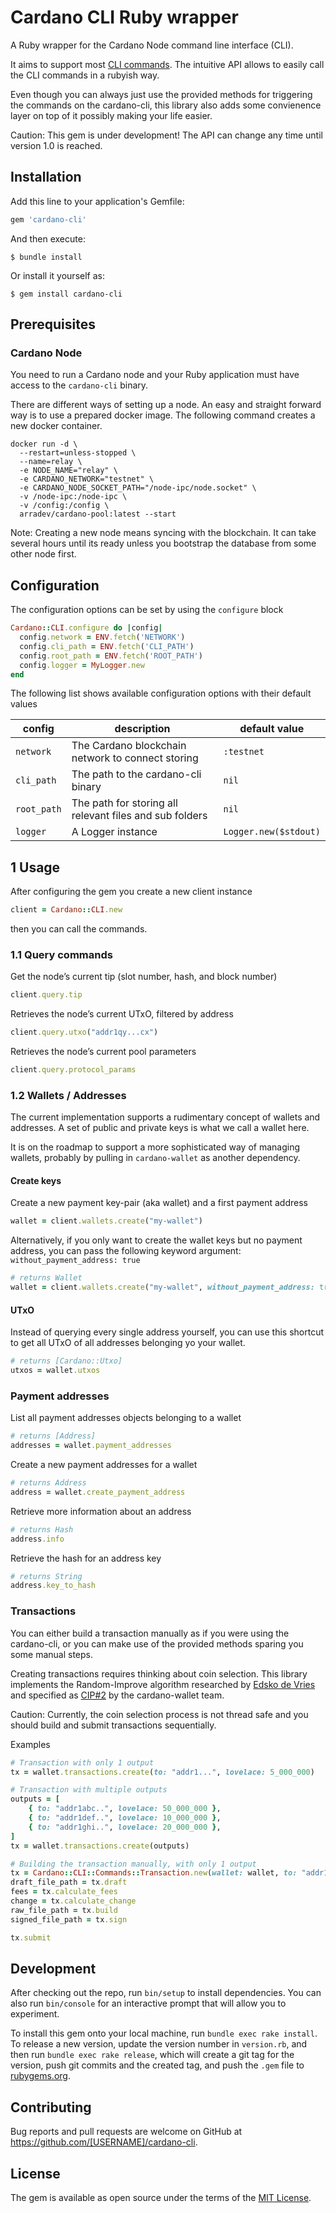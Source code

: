 # Cardano CLI Ruby wrapper

A Ruby wrapper for the Cardano Node command line interface (CLI).

It aims to support most [CLI commands](https://github.com/input-output-hk/cardano-node/blob/master/doc/reference/cardano-node-cli-reference.md). The intuitive API allows to easily call the CLI commands in a rubyish way.

Even though you can always just use the provided methods for triggering the commands on the cardano-cli,  this library also adds some convienence layer on top of it possibly making your life easier.

Caution: This gem is under development! The API can change any time until version 1.0 is reached.

## Installation

Add this line to your application's Gemfile:

```ruby
gem 'cardano-cli'
```

And then execute:

    $ bundle install

Or install it yourself as:

    $ gem install cardano-cli

## Prerequisites

### Cardano Node

You need to run a Cardano node and your Ruby application must have access to the `cardano-cli` binary.

There are different ways of setting up a node. An easy and straight forward way is to use a prepared docker image. The following command creates a new docker container.

```
docker run -d \
  --restart=unless-stopped \
  --name=relay \
  -e NODE_NAME="relay" \
  -e CARDANO_NETWORK="testnet" \
  -e CARDANO_NODE_SOCKET_PATH="/node-ipc/node.socket" \
  -v /node-ipc:/node-ipc \
  -v /config:/config \
  arradev/cardano-pool:latest --start
```

Note: Creating a new node means syncing with the blockchain. It can take several hours until its ready unless you bootstrap the database from some other node first.

## Configuration

The configuration options can be set by using the `configure` block

```ruby
Cardano::CLI.configure do |config|
  config.network = ENV.fetch('NETWORK')
  config.cli_path = ENV.fetch('CLI_PATH')
  config.root_path = ENV.fetch('ROOT_PATH')
  config.logger = MyLogger.new
end
```

The following list shows available configuration options with their default values

| config      | description                                             | default value         |
| ------------| ------------------------------------------------------- | --------------------- |
| `network`   | The Cardano blockchain network to connect storing       | `:testnet`            |
| `cli_path`  | The path to the cardano-cli binary                      | `nil`                 |
| `root_path` | The path for storing all relevant files and sub folders | `nil`                 |
| `logger`    | A Logger instance                                       | `Logger.new($stdout)` |

## 1 Usage

After configuring the gem you create a new client instance

```ruby
client = Cardano::CLI.new
```

then you can call the commands.

### 1.1 Query commands

Get the node’s current tip (slot number, hash, and block number)

```ruby
client.query.tip
```

Retrieves the node’s current UTxO, filtered by address

```ruby
client.query.utxo("addr1qy...cx")
```

Retrieves the node’s current pool parameters

```ruby
client.query.protocol_params
```

### 1.2 Wallets / Addresses

The current implementation supports a rudimentary concept of wallets and addresses. A set of public and private keys is what we call a wallet here.

It is on the roadmap to support a more sophisticated way of managing wallets, probably by pulling in `cardano-wallet` as another dependency.

#### Create keys
Create a new payment key-pair (aka wallet) and a first payment address

```ruby
wallet = client.wallets.create("my-wallet")
```

Alternatively, if you only want to create the wallet keys but no payment address, you can pass the following keyword argument: `without_payment_address: true`

```ruby
# returns Wallet
wallet = client.wallets.create("my-wallet", without_payment_address: true)
```

#### UTxO

Instead of querying every single address yourself, you can use this shortcut to get all UTxO of all addresses belonging yo your wallet.

```ruby
# returns [Cardano::Utxo]
utxos = wallet.utxos
```

### Payment addresses

List all payment addresses objects belonging to a wallet

```ruby
# returns [Address]
addresses = wallet.payment_addresses
```

Create a new payment addresses for a wallet

```ruby
# returns Address
address = wallet.create_payment_address
```

Retrieve more information about an address

```ruby
# returns Hash
address.info
```

Retrieve the hash for an address key

```ruby
# returns String
address.key_to_hash
```

### Transactions

You can either build a transaction manually as if you were using the cardano-cli, or you can make use of the provided methods sparing you some manual steps.

Creating transactions requires thinking about coin selection. This library implements the Random-Improve algorithm researched by [Edsko de Vries](https://twitter.com/EdskoDeVries) and specified as [CIP#2](https://cips.cardano.org/cips/cip2/) by the cardano-wallet team.

Caution: Currently, the coin selection process is not thread safe and you should build and submit transactions sequentially.

Examples

```ruby
# Transaction with only 1 output
tx = wallet.transactions.create(to: "addr1...", lovelace: 5_000_000)

# Transaction with multiple outputs
outputs = [
    { to: "addr1abc..", lovelace: 50_000_000 },
    { to: "addr1def..", lovelace: 10_000_000 },
    { to: "addr1ghi..", lovelace: 20_000_000 },
]
tx = wallet.transactions.create(outputs)

# Building the transaction manually, with only 1 output
tx = Cardano::CLI::Commands::Transaction.new(wallet: wallet, to: "addr1..", lovelace: 5_000_000, ttl: 1200)
draft_file_path = tx.draft
fees = tx.calculate_fees
change = tx.calculate_change
raw_file_path = tx.build
signed_file_path = tx.sign

tx.submit
```

## Development

After checking out the repo, run `bin/setup` to install dependencies. You can also run `bin/console` for an interactive prompt that will allow you to experiment.

To install this gem onto your local machine, run `bundle exec rake install`. To release a new version, update the version number in `version.rb`, and then run `bundle exec rake release`, which will create a git tag for the version, push git commits and the created tag, and push the `.gem` file to [rubygems.org](https://rubygems.org).

## Contributing

Bug reports and pull requests are welcome on GitHub at https://github.com/[USERNAME]/cardano-cli.

## License

The gem is available as open source under the terms of the [MIT License](https://opensource.org/licenses/MIT).
